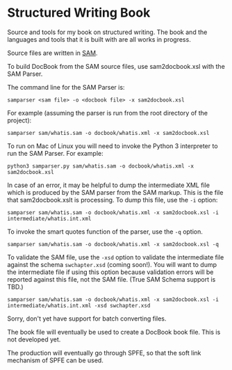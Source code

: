 # Structured Writing Book

Source and tools for my book on structured writing. The book and the languages and tools that it is built with are all works in progress.

Source files are written in [SAM](https://github.com/mbakeranalecta/sam).

To build DocBook from the SAM source files, use sam2docbook.xsl with the
SAM Parser.

The command line for the SAM Parser is:

    samparser <sam file> -o <docbook file> -x sam2docbook.xsl
    
For example (assuming the parser is run from the root directory of the project):

    samparser sam/whatis.sam -o docbook/whatis.xml -x sam2docbook.xsl
    
To run on Mac of Linux you will need to invoke the Python 3 interpreter to
run the SAM Parser. For example:

    python3 samparser.py sam/whatis.sam -o docbook/whatis.xml -x sam2docbook.xsl
    
In case of an error, it may be helpful to dump the intermediate XML file 
which is produced by the SAM parser from the SAM markup. This is the file 
that sam2docbook.xslt is processing. To dump this file, use the `-i` option:

    samparser sam/whatis.sam -o docbook/whatis.xml -x sam2docbook.xsl -i intermediate/whatis.int.xml
    
To invoke the smart quotes function of the parser, use the `-q` option. 

    samparser sam/whatis.sam -o docbook/whatis.xml -x sam2docbook.xsl -q
    
To validate the SAM file, use the `-xsd` option to validate the intermediate 
file against the schema `swchapter.xsd` (coming soon!). You will want to dump the 
intermediate file if using this option because validation errors will 
be reported against this file, not the SAM file. (True SAM Schema support is 
TBD.)
 
    samparser sam/whatis.sam -o docbook/whatis.xml -x sam2docbook.xsl -i intermediate/whatis.int.xml -xsd swchapter.xsd
    
Sorry, don't yet have support for batch converting files.

The book file will eventually be used to create a DocBook book file. This 
is not developed yet. 

The production will eventually go through SPFE, so that the soft link mechanism
of SPFE can be used. 
 

    


